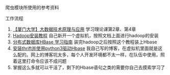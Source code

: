 爬虫模块所使用的参考资料

工作流程

1. [【厦门大学】大数据技术原理与应用](https://www.bilibili.com/video/av25922369) 学习理论课第2章、第4章
2. [ Hadoop安装教程](http://dblab.xmu.edu.cn/blog/install-hadoop/) 自己新开一个虚拟机，按照文档上面进行hadoop的安装
3. [分布式数据库HBase 学习指南](http://dblab.xmu.edu.cn/blog/install-hbase/) 装完hadoop之后按照这个教程装上Hbase
4. [安装thrift并使用python3驱动Hbase](https://hqzing.github.io/2019/02/11/3/) 我自己写的博客，在虚拟机里面就是这么配的。网上的博客坑太多，每个人开发环境都不太一样，在队伍中使用，照着这里打命令应该不成问题
5. 掌握这么多就可以干活了，剩下的Hbase语句之类的需要你自己去摸索学习了
